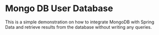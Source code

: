 # Mongo DB User Database

This is a simple demonstration on how to integrate MongoDB with Spring Data and retrieve results from the database without writing any queries.
